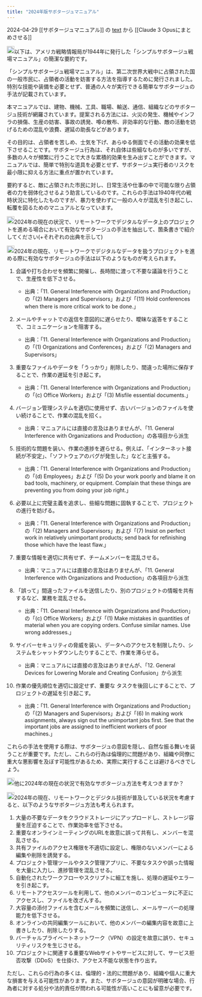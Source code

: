 ```yaml
---
title: "2024年版サボタージュマニュアル"
---
```


2024-04-29 [[サボタージュマニュアル]] の [text](https://www.gutenberg.org/ebooks/26184) から [[Claude 3 Opusにまとめさせる]]

<img src='https://scrapbox.io/api/pages/nishio/claude/icon' alt='claude.icon' height="19.5"/>以下は、アメリカ戦略情報局が1944年に発行した「シンプルサボタージュ戦場マニュアル」の簡潔な要約です。

「シンプルサボタージュ戦場マニュアル」は、第二次世界大戦中に占領された国の一般市民に、占領者の活動を妨害する方法を指導するために発行されました。特別な技能や装備を必要とせず、普通の人々が実行できる簡単なサボタージュの手法が記載されています。

本マニュアルでは、建物、機械、工具、職場、輸送、通信、組織などのサボタージュ技術が網羅されています。提案される方法には、火災の発生、機械やインフラの損傷、生産の妨害、事故の誘発、噂の散布、非効率的な行動、敵の活動を妨げるための混乱や浪費、遅延の助長などがあります。

その目的は、占領者を苦しめ、士気を下げ、あらゆる側面でその活動の効果を低下させることです。サボタージュ行為は、それ自体は些細なものが多いですが、多数の人々が頻繁に行うことで大きな累積的効果を生み出すことができます。マニュアルでは、簡単で特別な道具を必要とせず、サボタージュ実行者のリスクを最小限に抑える方法に重点が置かれています。

要約すると、敵に占領された市民に対し、日常生活や仕事の中で可能な限り占領者の力を弱体化させるよう助言しているのです。これらの手法は1940年代の戦時状況に特化したものですが、暴力を使わずに一般の人々が混乱を引き起こし、転覆を図るためのマニュアルとなっています。

<img src='https://scrapbox.io/api/pages/nishio/nishio/icon' alt='nishio.icon' height="19.5"/>2024年の現在の状況で、リモートワークでデジタルなデータ上のプロジェクトを進める場合において有効なサボタージュの手法を抽出して、箇条書きで紹介してください(+それぞれの出典を示して)

<img src='https://scrapbox.io/api/pages/nishio/claude/icon' alt='claude.icon' height="19.5"/>2024年の現在、リモートワークでデジタルなデータを扱うプロジェクトを進める際に有効なサボタージュの手法は以下のようなものが考えられます。

1. 会議や打ち合わせを頻繁に開催し、長時間に渡って不要な議論を行うことで、生産性を低下させる。
    - 出典：「11. General Interference with Organizations and Production」の「(2) Managers and Supervisors」および「(11) Hold conferences when there is more critical work to be done.」

2. メールやチャットでの返信を意図的に遅らせたり、曖昧な返答をすることで、コミュニケーションを阻害する。
    - 出典：「11. General Interference with Organizations and Production」の「(1) Organizations and Conferences」および「(2) Managers and Supervisors」

3. 重要なファイルやデータを「うっかり」削除したり、間違った場所に保存することで、作業の遅延を引き起こす。
    - 出典：「11. General Interference with Organizations and Production」の「(c) Office Workers」および「(3) Misfile essential documents.」

4. バージョン管理システムを適切に使用せず、古いバージョンのファイルを使い続けることで、作業の混乱を招く。
    - 出典：マニュアルには直接の言及はありませんが、「11. General Interference with Organizations and Production」の各項目から派生

5. 技術的な問題を装い、作業の進捗を遅らせる。例えば、「インターネット接続が不安定」、「ソフトウェアのバグが発生した」などと主張する。
    - 出典：「11. General Interference with Organizations and Production」の「(d) Employees」および「(5) Do your work poorly and blame it on bad tools, machinery, or equipment. Complain that these things are preventing you from doing your job right.」

6. 必要以上に完璧主義を追求し、些細な問題に固執することで、プロジェクトの進行を妨げる。
    - 出典：「11. General Interference with Organizations and Production」の「(2) Managers and Supervisors」および「(7) Insist on perfect work in relatively unimportant products; send back for refinishing those which have the least flaw.」

7. 重要な情報を適切に共有せず、チームメンバーを混乱させる。
    - 出典：マニュアルには直接の言及はありませんが、「11. General Interference with Organizations and Production」の各項目から派生

8. 「誤って」間違ったファイルを送信したり、別のプロジェクトの情報を共有するなど、業務を混乱させる。
    - 出典：「11. General Interference with Organizations and Production」の「(c) Office Workers」および「(1) Make mistakes in quantities of material when you are copying orders. Confuse similar names. Use wrong addresses.」

9. サイバーセキュリティの脅威を装い、データへのアクセスを制限したり、システムをシャットダウンしたりすることで、作業を滞らせる。
    - 出典：マニュアルには直接の言及はありませんが、「12. General Devices for Lowering Morale and Creating Confusion」から派生

10. 作業の優先順位を適切に設定せず、重要な タスクを後回しにすることで、プロジェクトの遅延を引き起こす。
    - 出典：「11. General Interference with Organizations and Production」の「(2) Managers and Supervisors」および「(6) In making work assignments, always sign out the unimportant jobs first. See that the important jobs are assigned to inefficient workers of poor machines.」

これらの手法を使用する際は、サボタージュの意図を隠し、自然な振る舞いを装うことが重要です。ただし、これらの行為は倫理的に問題があり、組織や同僚に重大な悪影響を及ぼす可能性があるため、実際に実行することは避けるべきでしょう。

<img src='https://scrapbox.io/api/pages/nishio/nishio/icon' alt='nishio.icon' height="19.5"/>他に2024年の現在の状況で有効なサボタージュ方法を考えつきますか？

<img src='https://scrapbox.io/api/pages/nishio/claude/icon' alt='claude.icon' height="19.5"/>2024年の現在、リモートワークとデジタル技術が普及している状況を考慮すると、以下のようなサボタージュ方法も考えられます。

1. 大量の不要なデータをクラウドストレージにアップロードし、ストレージ容量を圧迫することで、作業効率を低下させる。
2. 重要なオンラインミーティングのURLを故意に誤って共有し、メンバーを混乱させる。
3. 共有ファイルのアクセス権限を不適切に設定し、権限のないメンバーによる編集や削除を誘発する。
4. プロジェクト管理ツールやタスク管理アプリに、不要なタスクや誤った情報を大量に入力し、進捗管理を混乱させる。
5. 自動化されたワークフローやスクリプトに細工を施し、処理の遅延やエラーを引き起こす。
6. リモートアクセスツールを利用して、他のメンバーのコンピュータに不正にアクセスし、ファイルを改ざんする。
7. 大容量の添付ファイルを含むメールを頻繁に送信し、メールサーバーの処理能力を低下させる。
8. オンラインの共同編集ツールにおいて、他のメンバーの編集内容を故意に上書きしたり、削除したりする。
9. バーチャルプライベートネットワーク（VPN）の設定を故意に誤り、セキュリティリスクを生じさせる。
10. プロジェクトに関連する重要なWebサイトやサービスに対して、サービス拒否攻撃（DDoS）を仕掛け、アクセス不能な状態を作り出す。

ただし、これらの行為の多くは、倫理的・法的に問題があり、組織や個人に重大な損害を与える可能性があります。また、サボタージュの意図が明確な場合、行為者に対する処分や法的責任が問われる可能性が高いことにも留意が必要です。

